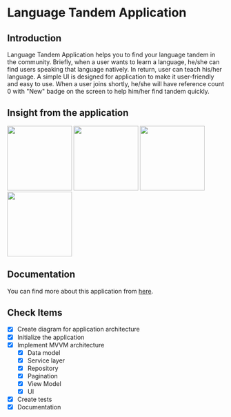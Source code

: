 # Language Tandem Application
## Introduction
Language Tandem Application helps you to find your language tandem in the community. Briefly, when a user wants to learn a language, he/she can find users speaking that language natively. In return, user can teach his/her language. A simple UI is designed for application to make it user-friendly and easy to use. When a user joins shortly, he/she will have reference count 0 with "New" badge on the screen to help him/her find tandem quickly.


## Insight from the application
<p float="left">
  <img src="https://github.com/yilmazvolkan/find-language-tandem-app/blob/layers/docs/screenshots/first-page.jpg" width="150">
  <img src="https://github.com/yilmazvolkan/find-language-tandem-app/blob/layers/docs/screenshots/more-loading.jpg" width="150">
  <img src="https://github.com/yilmazvolkan/find-language-tandem-app/blob/layers/docs/screenshots/community-example.jpg" width="150">
  <img src="https://github.com/yilmazvolkan/find-language-tandem-app/blob/layers/docs/screenshots/error-state.jpg" width="150">
</p>

## Documentation
You can find more about this application from [here](https://github.com/yilmazvolkan/find-language-tandem-app/tree/layers/docs).

## Check Items
- [X] Create diagram for application architecture
- [X] Initialize the application
- [X] Implement MVVM architecture
    - [X] Data model
    - [X] Service layer
    - [X] Repository
    - [X] Pagination
    - [X] View Model
    - [X] UI
- [X] Create tests
- [X] Documentation

